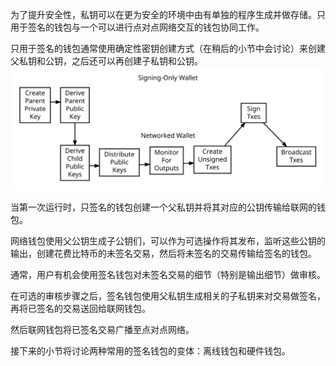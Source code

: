 为了提升安全性，私钥可以在更为安全的环境中由有单独的程序生成并做存储。只用于签名的钱包与一个可以进行点对点网络交互的钱包协同工作。

只用于签名的钱包通常使用确定性密钥创建方式（在稍后的小节中会讨论）来创建父私钥和公钥，之后还可以再创建子私钥和公钥。![](/assets/en-wallets-signing-only.svg)

当第一次运行时，只签名的钱包创建一个父私钥并将其对应的公钥传输给联网的钱包。

网络钱包使用父公钥生成子公钥们，可以作为可选操作将其发布，监听这些公钥的输出，创建花费比特币的未签名交易，然后将未签名的交易传输给签名的钱包。

通常，用户有机会使用签名钱包对未签名交易的细节（特别是输出细节）做审核。

在可选的审核步骤之后，签名钱包使用父私钥生成相关的子私钥来对交易做签名，再将已签名的交易送回给联网钱包。

然后联网钱包将已签名交易广播至点对点网络。

接下来的小节将讨论两种常用的签名钱包的变体：离线钱包和硬件钱包。

